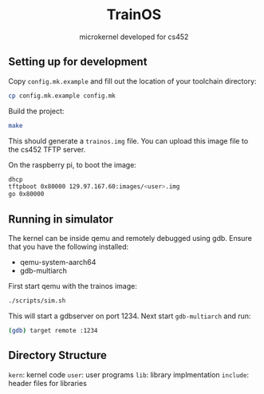 <div align="center">

# TrainOS

microkernel developed for cs452

</div>

## Setting up for development

Copy `config.mk.example` and fill out the location of your toolchain directory:
```sh
cp config.mk.example config.mk
```

Build the project:
```sh
make
```

This should generate a `trainos.img` file. You can upload this image file to
the cs452 TFTP server.

On the raspberry pi, to boot the image:

```sh
dhcp
tftpboot 0x80000 129.97.167.60:images/<user>.img
go 0x80000
```

## Running in simulator

The kernel can be inside qemu and remotely debugged using gdb. Ensure that you
have the following installed:
- qemu-system-aarch64
- gdb-multiarch

First start qemu with the trainos image:
```sh
./scripts/sim.sh
```
This will start a gdbserver on port 1234. Next start `gdb-multiarch` and run:
```sh
(gdb) target remote :1234
```

## Directory Structure

`kern`: kernel code
`user`: user programs
`lib`: library implmentation
`include`: header files for libraries
